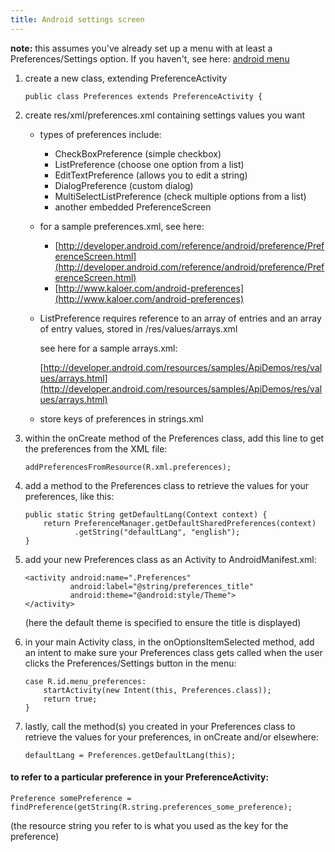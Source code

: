 ```yaml
---
title: Android settings screen
---
```


**note:** this assumes you've already set up a menu with at least a Preferences/Settings option. If you haven't, see here: [android menu](https://sites.google.com/site/bmaupinwiki/home/programming/android/android-menu)

1. create a new class, extending PreferenceActivity
   ```
   public class Preferences extends PreferenceActivity {
   ```
1. create res/xml/preferences.xml containing settings values you want

   - types of preferences include:

     - CheckBoxPreference (simple checkbox)
     - ListPreference (choose one option from a list)
     - EditTextPreference (allows you to edit a string)
     - DialogPreference (custom dialog)
     - MultiSelectListPreference (check multiple options from a list)
     - another embedded PreferenceScreen

   - for a sample preferences.xml, see here:

     - [http://developer.android.com/reference/android/preference/PreferenceScreen.html](http://developer.android.com/reference/android/preference/PreferenceScreen.html)
     - [http://www.kaloer.com/android-preferences](http://www.kaloer.com/android-preferences)

   - ListPreference requires reference to an array of entries and an array of entry values, stored in /res/values/arrays.xml

     see here for a sample arrays.xml:

     [http://developer.android.com/resources/samples/ApiDemos/res/values/arrays.html](http://developer.android.com/resources/samples/ApiDemos/res/values/arrays.html)

   - store keys of preferences in strings.xml

1. within the onCreate method of the Preferences class, add this line to get the preferences from the XML file:
   ```
   addPreferencesFromResource(R.xml.preferences);
   ```
1. add a method to the Preferences class to retrieve the values for your preferences, like this:
   ```
   public static String getDefaultLang(Context context) {
       return PreferenceManager.getDefaultSharedPreferences(context)
              .getString("defaultLang", "english");
   }
   ```
1. add your new Preferences class as an Activity to AndroidManifest.xml:

   ```
   <activity android:name=".Preferences"
             android:label="@string/preferences_title"
             android:theme="@android:style/Theme">
   </activity>
   ```

   (here the default theme is specified to ensure the title is displayed)

1. in your main Activity class, in the onOptionsItemSelected method, add an intent to make sure your Preferences class gets called when the user clicks the Preferences/Settings button in the menu:
   ```
   case R.id.menu_preferences:
       startActivity(new Intent(this, Preferences.class));
       return true;
   }
   ```
1. lastly, call the method(s) you created in your Preferences class to retrieve the values for your preferences, in onCreate and/or elsewhere:
   ```
   defaultLang = Preferences.getDefaultLang(this);
   ```

#### to refer to a particular preference in your PreferenceActivity:

```
Preference somePreference = findPreference(getString(R.string.preferences_some_preference);
```

(the resource string you refer to is what you used as the key for the preference)
